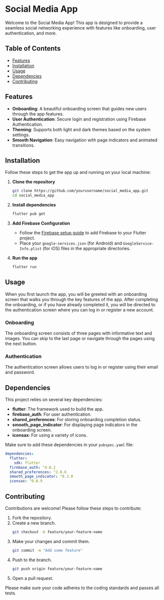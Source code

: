 # Social Media App

Welcome to the Social Media App! This app is designed to provide a seamless social networking experience with features like onboarding, user authentication, and more.

## Table of Contents
- [Features](#features)
- [Installation](#installation)
- [Usage](#usage)
- [Dependencies](#dependencies)
- [Contributing](#contributing)

## Features
- **Onboarding**: A beautiful onboarding screen that guides new users through the app features.
- **User Authentication**: Secure login and registration using Firebase Authentication.
- **Theming**: Supports both light and dark themes based on the system settings.
- **Smooth Navigation**: Easy navigation with page indicators and animated transitions.

## Installation
Follow these steps to get the app up and running on your local machine:

1. **Clone the repository**
    ```sh
    git clone https://github.com/yourusername/social_media_app.git
    cd social_media_app
    ```

2. **Install dependencies**
    ```sh
    flutter pub get
    ```

3. **Add Firebase Configuration**
    - Follow the [Firebase setup guide](https://firebase.google.com/docs/flutter/setup) to add Firebase to your Flutter project.
    - Place your `google-services.json` (for Android) and `GoogleService-Info.plist` (for iOS) files in the appropriate directories.

4. **Run the app**
    ```sh
    flutter run
    ```

## Usage
When you first launch the app, you will be greeted with an onboarding screen that walks you through the key features of the app. After completing the onboarding, or if you have already completed it, you will be directed to the authentication screen where you can log in or register a new account.

### Onboarding
The onboarding screen consists of three pages with informative text and images. You can skip to the last page or navigate through the pages using the next button.

### Authentication
The authentication screen allows users to log in or register using their email and password.

## Dependencies
This project relies on several key dependencies:

- **flutter**: The framework used to build the app.
- **firebase_auth**: For user authentication.
- **shared_preferences**: For storing onboarding completion status.
- **smooth_page_indicator**: For displaying page indicators in the onboarding screen.
- **iconsax**: For using a variety of icons.

Make sure to add these dependencies in your `pubspec.yaml` file:

```yaml
dependencies:
  flutter:
    sdk: flutter
  firebase_auth: ^4.0.2
  shared_preferences: ^2.0.6
  smooth_page_indicator: ^0.3.0
  iconsax: ^0.0.9
```

## Contributing
Contributions are welcome! Please follow these steps to contribute:

1. Fork the repository.
2. Create a new branch.
    ```sh
    git checkout -b feature/your-feature-name
    ```
3. Make your changes and commit them.
    ```sh
    git commit -m "Add some feature"
    ```
4. Push to the branch.
    ```sh
    git push origin feature/your-feature-name
    ```
5. Open a pull request.

Please make sure your code adheres to the coding standards and passes all tests.
